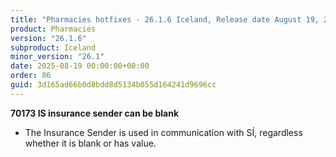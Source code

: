 ```yaml
---
title: "Pharmacies hotfixes - 26.1.6 Iceland, Release date August 19, 2025 - Hotfixes"
product: Pharmacies
version: "26.1.6"
subproduct: Iceland
minor_version: "26.1"
date: 2025-08-19 00:00:00+00:00
order: 86
guid: 3d165ad66b0d8bdd8d5134b055d164241d9696cc
---
```


<strong>70173 IS insurance sender can be blank</strong>
<ul><li>The Insurance Sender is used in communication with SÍ, regardless whether it is blank or has value.</li></ul>
